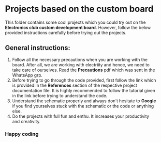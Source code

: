 # Projects based on the custom board

This folder contains some cool projects which you could try out on the **Electronics club custom development board**. However, follow the below provided instructions carefully before trying out the projects.

## General instructions:

1. Follow all the necessary precautions when you are working with the board. After all, we are working with electriity and hence, we need to take care of ourselves. Read the **Precautions** pdf which was sent in the WhatsApp grp.
2. Before trying to go through the code provided, first follow the link which is provided in the **References** section of the respective project documentation file. It is highly recommended to follow the tutorial given in the link before trying to understand the code. 
3. Understand the schematic properly and always don't hesitate to **Google** if you find yourselves stuck with the schematic or the code or anything else. 
4. Do the projects with full fun and enthu. It increases your productivity and creativity. 

### Happy coding  
